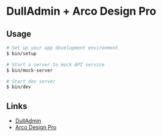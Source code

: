 # DullAdmin + Arco Design Pro

## Usage

```bash
# Set up your app development environment
$ bin/setup

# Start a server to mock API service
$ bin/mock-server

# Start dev server
$ bin/dev
```

## Links

- [DullAdmin](https://github.com/dulladmin/dulladmin)
- [Arco Design Pro](https://github.com/arco-design/arco-design-pro-vue)
